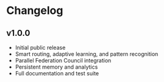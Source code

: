# Changelog

## v1.0.0
- Initial public release
- Smart routing, adaptive learning, and pattern recognition
- Parallel Federation Council integration
- Persistent memory and analytics
- Full documentation and test suite

